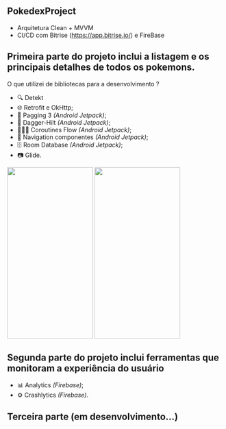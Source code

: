 ## PokedexProject

- Arquitetura Clean + MVVM
- CI/CD com Bitrise (https://app.bitrise.io/) e FireBase

## Primeira parte do projeto inclui a listagem e os principais detalhes de todos os pokemons. 

O que utilizei de bibliotecas para a desenvolvimento ? 

- 🔍 Detekt 
- 🌐 Retrofit e OkHttp;
- 📕 Pagging 3 *(Android Jetpack)*;
- 💉 Dagger-Hilt *(Android Jetpack)*;
- 🏄🏻‍♂️ Coroutines Flow *(Android Jetpack)*;
- 🛶 Navigation componentes *(Android Jetpack)*;
- 🗄️ Room Database *(Android Jetpack)*;
- 📷 Glide.

<img src="https://github.com/DevEgF/PokedexProject/assets/104474051/248e058f-fd67-4ad0-b5eb-593310b1afc5" data-canonical-src="https://gyazo.com/eb5c5741b6a9a16c692170a41a49c858.png" width="200" height="400" />

<img src="https://github.com/DevEgF/PokedexProject/assets/104474051/eb608987-aac1-4ae8-bb2b-369b828c9979" data-canonical-src="https://gyazo.com/eb5c5741b6a9a16c692170a41a49c858.png" width="200" height="400" />

## Segunda parte do projeto inclui ferramentas que monitoram a experiência do usuário
- 📊 Analytics *(Firebase)*;
- ⚙️ Crashlytics *(Firebase)*.

## Terceira parte (em desenvolvimento...)
